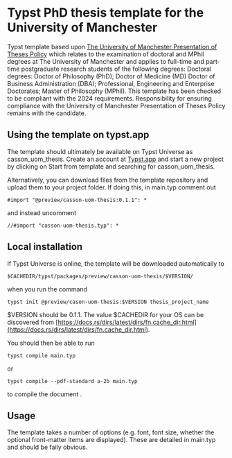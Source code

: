 # Typst PhD thesis template for the University of Manchester

Typst template based upon [The University of Manchester Presentation of Theses Policy](https://documents.manchester.ac.uk/display.aspx?DocID=7420) which relates to the examination of doctoral and MPhil degrees at The University of Manchester and applies to full-time and part-time postgraduate research students of the following degrees: Doctoral degrees: Doctor of Philosophy (PhD); Doctor of Medicine (MD) Doctor of Business Administration (DBA); Professional, Engineering and Enterprise Doctorates; Master of Philosophy (MPhil). This template has been checked to be compliant with the 2024 requirements. Responsibility for ensuring compliance with the University of Manchester Presentation of Theses Policy remains with the candidate.


## Using the template on typst.app
The template should ultimately be available on Typst Universe as casson_uom_thesis. Create an account at [Typst.app](https://typst.app/) and start a new project by clicking on Start from template and searching for casson_uom_thesis.

Alternatively, you can download files from the template repository and upload them to your project folder. If doing this, in main.typ comment out

  `#import "@preview/casson-uom-thesis:0.1.1": *`

and instead uncomment

  `//#import "casson-uom-thesis.typ": *`


## Local installation
If Typst Universe is online, the template will be downloaded automatically to

  `$CACHEDIR/typst/packages/preview/casson-uom-thesis/$VERSION/`

when you run the command

  `typst init @preview/cason-uom-thesis:$VERSION thesis_project_name`

$VERSION should be 0.1.1. The value $CACHEDIR for your OS can be discovered from [https://docs.rs/dirs/latest/dirs/fn.cache_dir.html](https://docs.rs/dirs/latest/dirs/fn.cache_dir.html).

You should then be able to run

  `typst compile main.typ`

or

 `typst compile --pdf-standard a-2b main.typ`

to compile the document .


## Usage
The template takes a number of options (e.g. font, font size, whether the optional front-matter items are displayed). These are detailed in main.typ and should be faily obvious. 